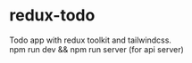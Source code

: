 # redux-todo
Todo app with redux toolkit and tailwindcss. <br/>
npm run dev && npm run server (for api server)
